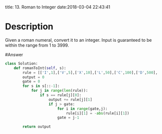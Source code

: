 title: 13. Roman to Integer
date:2018-03-04 22:43:41

# Description
Given a roman numeral, convert it to an integer.
Input is guaranteed to be within the range from 1 to 3999.

#Answer
```python
class Solution:
    def romanToInt(self, s):
        rule = [['I',1],['V',5],['X',10],['L',50],['C',100],['D',500],['M',1000]]
        output = 0
        gate = 0
        for s in s[::-1]:
            for j in range(len(rule)):
                if s == rule[j][0]:
                    output += rule[j][1]
                    if j > gate:
                        for i in range(gate,j):
                            rule[i][1] = -abs(rule[i][1])
                        gate = j-1
            
        return output
```